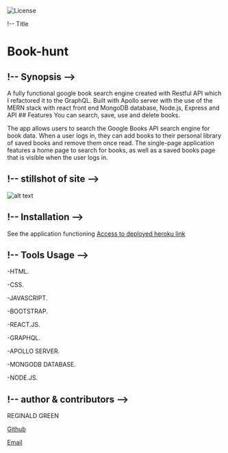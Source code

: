 
![License](https://img.shields.io/badge/License-MIT-yellow.svg)

!-- Title 
# Book-hunt






## !-- Synopsis -->

A fully functional google book search engine created with Restful API which I refactored it to the GraphQL. Built with Apollo server with the use of the MERN stack with react front end MongoDB database, Node.js, Express and API ## Features You can search, save, use and delete books.

The app allows users to search the Google Books API search engine for book data. When a user logs in, they can add books to their personal library of saved books and remove them once read. The single-page application features a home page to search for books, as well as a saved books page that is visible when the user logs in.


## !-- stillshot of site -->

![alt text]()


## !-- Installation --> 


See the application functioning 
[Access to deployed heroku link](  )




## !-- Tools Usage  -->        

-HTML.


-CSS.


-JAVASCRIPT.


-BOOTSTRAP.


-REACT.JS.


-GRAPHQL.


-APOLLO SERVER.


-MONGODB DATABASE.


-NODE.JS.

## !-- author & contributors -->

REGINALD GREEN

[Github](https://github.com/Greenreggie10/)

[Email](reggie.green10@yahoo.com)
